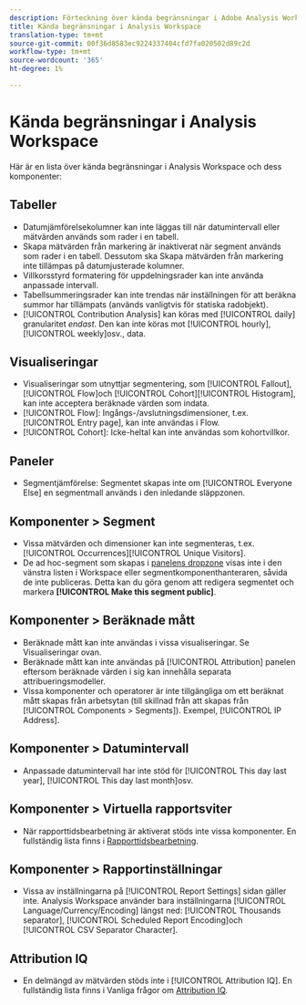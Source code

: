 ```yaml
---
description: Förteckning över kända begränsningar i Adobe Analysis Workspace och dess tillhörande komponenter
title: Kända begränsningar i Analysis Workspace
translation-type: tm+mt
source-git-commit: 00f36d8583ec9224337404cfd7fa020502d89c2d
workflow-type: tm+mt
source-wordcount: '365'
ht-degree: 1%

---
```



# Kända begränsningar i Analysis Workspace

Här är en lista över kända begränsningar i Analysis Workspace och dess komponenter:

## Tabeller

* Datumjämförelsekolumner kan inte läggas till när datumintervall eller mätvärden används som rader i en tabell.
* Skapa mätvärden från markering är inaktiverat när segment används som rader i en tabell. Dessutom ska Skapa mätvärden från markering inte tillämpas på datumjusterade kolumner.
* Villkorsstyrd formatering för uppdelningsrader kan inte använda anpassade intervall.
* Tabellsummeringsrader kan inte trendas när inställningen för att beräkna summor har tillämpats (används vanligtvis för statiska radobjekt).
* [!UICONTROL Contribution Analysis] kan köras med [!UICONTROL daily] granularitet _endast_. Den kan inte köras mot [!UICONTROL hourly], [!UICONTROL weekly]osv., data.

## Visualiseringar

* Visualiseringar som utnyttjar segmentering, som [!UICONTROL Fallout], [!UICONTROL Flow]och [!UICONTROL Cohort][!UICONTROL Histogram], kan inte acceptera beräknade värden som indata.
* [!UICONTROL Flow]: Ingångs-/avslutningsdimensioner, t.ex. [!UICONTROL Entry page], kan inte användas i Flow.
* [!UICONTROL Cohort]: Icke-heltal kan inte användas som kohortvillkor.

## Paneler

* Segmentjämförelse: Segmentet skapas inte om [!UICONTROL Everyone Else] en segmentmall används i den inledande släppzonen.

## Komponenter > Segment

* Vissa mätvärden och dimensioner kan inte segmenteras, t.ex. [!UICONTROL Occurrences][!UICONTROL Unique Visitors].
* De ad hoc-segment som skapas i [panelens dropzone](https://docs.adobe.com/content/help/en/analytics/analyze/analysis-workspace/panels/panels.html) visas inte i den vänstra listen i Workspace eller segmentkomponenthanteraren, såvida de inte publiceras. Detta kan du göra genom att redigera segmentet och markera **[!UICONTROL Make this segment public]**.

## Komponenter > Beräknade mått

* Beräknade mått kan inte användas i vissa visualiseringar. Se Visualiseringar ovan.
* Beräknade mått kan inte användas på [!UICONTROL Attribution] panelen eftersom beräknade värden i sig kan innehålla separata attribueringsmodeller.
* Vissa komponenter och operatorer är inte tillgängliga om ett beräknat mått skapas från arbetsytan (till skillnad från att skapas från [!UICONTROL Components > Segments]). Exempel, [!UICONTROL IP Address].

## Komponenter > Datumintervall

* Anpassade datumintervall har inte stöd för [!UICONTROL This day last year], [!UICONTROL This day last month]osv.

## Komponenter > Virtuella rapportsviter

* När rapporttidsbearbetning är aktiverat stöds inte vissa komponenter. En fullständig lista finns i [Rapporttidsbearbetning](/help/components/vrs/vrs-report-time-processing.md).

## Komponenter > Rapportinställningar

* Vissa av inställningarna på [!UICONTROL Report Settings] sidan gäller inte. Analysis Workspace använder bara inställningarna [!UICONTROL Language/Currency/Encoding] längst ned: [!UICONTROL Thousands separator], [!UICONTROL Scheduled Report Encoding]och [!UICONTROL CSV Separator Character].

## Attribution IQ

* En delmängd av mätvärden stöds inte i [!UICONTROL Attribution IQ]. En fullständig lista finns i Vanliga frågor om [Attribution IQ](../attribution/faq.md).
